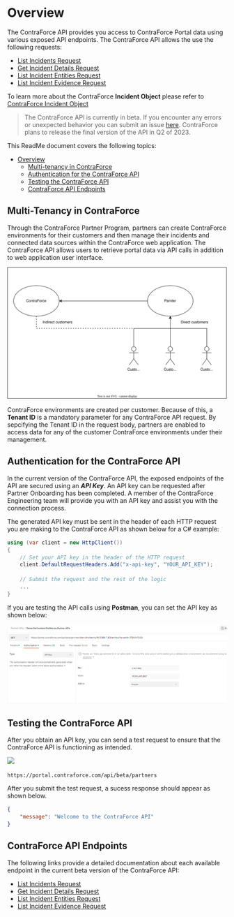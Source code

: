 # Overview
The ContraForce API provides you access to ContraForce Portal data using various exposed API endpoints. 
The ContraForce API allows the use the following requests: 
  - [List Incidents Request](https://github.com/ContraForce/contraforce-api/blob/main/Docs/list-incidents.md)
  - [Get Incident Details Request](https://github.com/ContraForce/contraforce-api/blob/main/Docs/get-incident-details.md)
  - [List Incident Entities Request](https://github.com/ContraForce/contraforce-api/blob/main/Docs/list-incident-entities.md)
  - [List Incident Evidence Request](https://github.com/ContraForce/contraforce-api/blob/main/Docs/list-incident-evidence.md)

To learn more about the ContraForce **Incident Object** please refer to  [ContraForce Incident Object](https://github.com/ContraForce/contraforce-api/blob/main/Docs/incident-object.md)

> The ContraForce API is currently in beta. If you encounter any errors or unexpected behavior you can submit an issue [here](https://github.com/ContraForce/contraforce-api/issues/new). 
> ContraForce plans to release the final version of the API in Q2 of 2023.

This ReadMe document covers the following topics:
- [Overview](#overview)
	- [Multi-tenancy in ContraForce](#multi-tenancy-in-contraforce)
	- [Authentication for the ContraForce API](#authentication-for-the-contraforce-partner-api)
	- [Testing the ContraForce API](#testing-the-contraforce-partner-api)
	- [ContraForce API Endpoints](#contraforce-partner-api-endpoints)

## Multi-Tenancy in ContraForce
Through the ContraForce Partner Program, partners can create ContraForce environments for their customers and then manage their incidents and connected data sources within the ContraForce web application. The ContraForce API allows users to retrieve portal data via API calls in addition to web application user interface.

![ContraForce Multi-Tenancy Diagram](https://github.com/ContraForce/contraforce-api/blob/main/Images/Multi-Tenancy%20Flow%20for%20Partners.drawio.svg?raw=true)

ContraForce environments are created per customer. Because of this, a **Tenant ID** is a mandatory parameter for any ContraForce API request. By sepcifying the Tenant ID in the request body, partners are enabled to access data for any of the customer ContraForce environments under their management.

## Authentication for the ContraForce API
In the current version of the ContraForce API, the exposed endpoints of the API are secured using an ***API Key***. An API key can be requested after Partner Onboarding has been completed. A member of the ContraForce Engineering team will provide you with an API key and assist you with the connection process.

The generated API key must be sent in the header of each HTTP request you are making to the ContraForce API as shown below for a C# example: 
``` C#
using (var client = new HttpClient())
{
	// Set your API key in the header of the HTTP request
	client.DefaultRequestHeaders.Add("x-api-key", "YOUR_API_KEY");
	
	// Submit the request and the rest of the logic
	...
}
```
If you are testing the API calls using **Postman**, you can set the API key as shown below: 

![Set API key for the authorization of the HTTP Header](https://github.com/ContraForce/contraforce-api/blob/main/Images/Postman%20screenshot%20for%20authentication.png?raw=true)


## Testing the ContraForce API
After you obtain an API key, you can send a test request to ensure that the ContraForce API is functioning as intended.

![](https://img.shields.io/badge/HTTP-GET-green)
```
https://portal.contraforce.com/api/beta/partners
```
After you submit the test request, a sucess response should appear as shown below.
``` JSON
{
	"message": "Welcome to the ContraForce API"
}
```

## ContraForce API Endpoints
The following links provide a detailed documentation about each available endpoint in the current beta version of the ContraForce API:
 - [List Incidents Request](https://github.com/ContraForce/contraforce-api/blob/main/Docs/list-incidents.md)
  - [Get Incident Details Request](https://github.com/ContraForce/contraforce-api/blob/main/Docs/get-incident-details.md)
  - [List Incident Entities Request](https://github.com/ContraForce/contraforce-api/blob/main/Docs/list-incident-entities.md)
  - [List Incident Evidence Request](https://github.com/ContraForce/contraforce-api/blob/main/Docs/list-incident-evidence.md)

